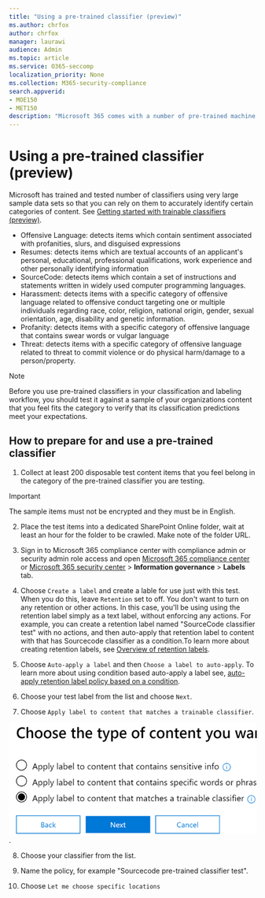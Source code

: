 ```yaml
---
title: "Using a pre-trained classifier (preview)"
ms.author: chrfox
author: chrfox
manager: laurawi
audience: Admin
ms.topic: article
ms.service: O365-seccomp
localization_priority: None
ms.collection: M365-security-compliance
search.appverid: 
- MOE150
- MET150
description: "Microsoft 365 comes with a number of pre-trained machine learning classifiers you can use to identify and label content across your organization. This topic shows you how to prepare for using these pre-trained classifiers."
---
```


# Using a pre-trained classifier (preview)

Microsoft has trained and tested number of classifiers using very large sample data sets so that you can rely on them to accurately identify certain categories of content. See [Getting started with trainable classifiers (preview)](classifier-getting-started-with.md).

- Offensive Language: detects items which contain sentiment associated with profanities, slurs, and disguised expressions
- Resumes: detects items which are textual accounts of an applicant's personal, educational, professional qualifications, work experience and other personally identifying information
- SourceCode: detects items which contain a set of instructions and statements written in widely used computer programming languages.
- Harassment: detects items with a specific category of offensive language related to offensive conduct targeting one or multiple individuals regarding race, color, religion, national origin, gender, sexual orientation, age, disability and genetic information.
- Profanity: detects items with a specific category of offensive language that contains swear words or vulgar language
- Threat: detects items with a specific category of offensive language related to threat to commit violence or do physical harm/damage to a person/property.

> [!NOTE]
> Before you use pre-trained classifiers in your classification and labeling workflow, you should test it against a sample of your organizations content that you feel fits the category to verify that its classification predictions meet your expectations.

## How to prepare for and use a pre-trained classifier

1. Collect at least 200 disposable test content items that you feel belong in the category of the pre-trained classifier you are testing.

> [!IMPORTANT]
> The sample items must not be encrypted and they must be in English.

2. Place the test items into a dedicated SharePoint Online folder, wait at least an hour for the folder to be crawled. Make note of the folder URL.

<!-- look for or create fwlink -->
3. Sign in to Microsoft 365 compliance center with compliance admin or security admin role access and open [Microsoft 365 compliance center](https://compliance.microsoft.com/informationgovernance?viewid=labels) or [Microsoft 365 security center](https://security.microsoft.com/informationgovernance?viewid=labels) > **Information governance** > **Labels** tab.

4. Choose `Create a label` and create a lable for use just with this test. When you do this, leave `Retention` set to off. You don't want to turn on any retention or other actions. In this case, you'll be using using the retention label simply as a text label, without enforcing any actions. For example, you can create a retention label named "SourceCode classifier test" with no actions, and then auto-apply that retention label to content with that has Sourcecode classifier as a condition.To learn more about creating retention labels, see [Overview of retention labels](\labels.md).
  
5. Choose `Auto-apply a label` and then `Choose a label to auto-apply`. To learn more about using condition based auto-apply a label see, [auto-apply retention label policy based on a condition](../labels#applying-a-retention-label-automatically-based-on-conditions).

6. Choose your test label from the list and choose `Next`.

7. Choose `Apply label to content that matches a trainable classifier`.

![selecting classifier as a condition](media\classifier-pre-trained-apply-label-match-trainable-classifier.png).

8. Choose your classifier from the list.

9. Name the policy, for example "Sourcecode pre-trained classifier test".

10. Choose `Let me choose specific locations`

